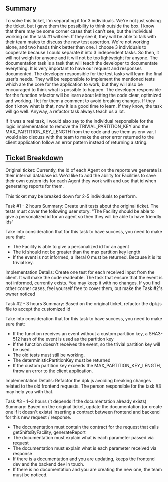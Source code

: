 ## Summary

To solve this ticket, I'm separating it for 3 individuals. We're not just solving the ticket, but i gave them the possibility to think outside the box. I know that there may be some corner cases that i can't see, but the individual working on the task #1 will see. If they see it, they will be able to talk with their team mates to discuss the new test assertion. We're not working alone, and two heads think better than one.
I choose 3 individuals to cooperate because I could separate it into 3 independent tasks. So then, it will not weigh for anyone and it will not be too lightweight for anyone.
The documentation task is a task that will teach the developer to documentate everything. It is very important to have our request and responses documented.
The developer responsible for the test tasks will learn the final user's needs. They will be responsible to implement the mentioned tests which are the core for the application to work, but they will also be encouraged to think what is possible to happen.
The developer responsible for the function refactor will be learn about letting the code clear, optimized and working. I let for them a comment to avoid breaking changes. If they don't know what is that, now it is a good time to learn. If they know, the task will go well. Anyway, a refactor task always teach us a lot.

If it was a real task, i would also say to the individual responsible for the logic implementation to remove the TRIVIAL_PARTITION_KEY and the MAX_PARTITION_KEY_LENGTH from the code and use them as env var.
I would also discuss with the team to make the error error returned to the client application follow an error pattern instead of returning a string.

## [Ticket Breakdown](Ticket_Breakdown.md)

Original ticket: Currently, the id of each Agent on the reports we generate is their internal database id. We'd like to add the ability for Facilities to save their own custom ids for each Agent they work with and use that id when generating reports for them.

This ticket may be breaked down for 2-5 individuals to perform.

Task #1 - 2 hours
Summary: Create unit tests about the original ticket. The tests must cover the following user story:
"The Facility should be able to give a personalized id for an agent so then they will be able to have friendly ids"

Take into consideration that for this task to have success, you need to make sure that:

- The Facility is able to give a personalized id for an agent
- The id should not be greater than the max partition key length
- If the event is not informed, a literal 0 must be returned. Because it is its trivial key.

Implementation Details:
Create one test for each received input from the client. It will make the code readeable.
The task that ensure that the event is not informed, currently exists. You may keep it with no changes.
If you find other corner cases, feel yourself free to cover them, but make the Task #2's owner noticed

Task #2 - 3 hours
Summary: Based on the original ticket, refactor the dpk.js file to accept the customized id

Take into consideration that for this task to have success, you need to make sure that:

- If the function receives an event without a custom partition key, a SHA3-512 hash of the event is used as the partition key
- If the function doesn't receives the event, so the trivial partition key will be used.
- The old tests must still be working.
- The deterministicPartitionKey must be returned
- If the custom partition key exceeds the MAX_PARTITION_KEY_LENGTH, throw an error to the client application.

Implementation Details:
Refactor the dpk.js avoiding breaking changes related to the old frontend requests. The person responsible for the task #3 may help you with that.

Task #3 - 1~3 hours (it depends if the documentation already exists)
Summary: Based on the original ticket, update the documentation (or create one if it doesn't exists) inserting a contract between frontend and backend for this new request / response.

- The documentation must contain the contract for the request that calls getShiftsByFacility, generateReport
- The documentation must explain what is each parameter passed via request
- The documentation must explain what is each parameter received via response
- If there is a documentation and you are updating, keeps the frontend dev and the backend dev in touch.
- If there is no documentation and you are creating the new one, the team must be noticed.
